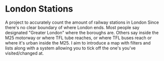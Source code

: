 # London Stations
A project to accurately count the amount of railway stations in London
Since there's no clear boundary of where London ends. Most people say designated "Greater London" where the boroughs are. Others say inside the M25 motorway or where TFL tube reaches, or where TFL buses reach or where it's urban inside the M25.
I aim to introduce a map with filters and lists along with a system allowing you to tick off the one's you've visited/changed at.
